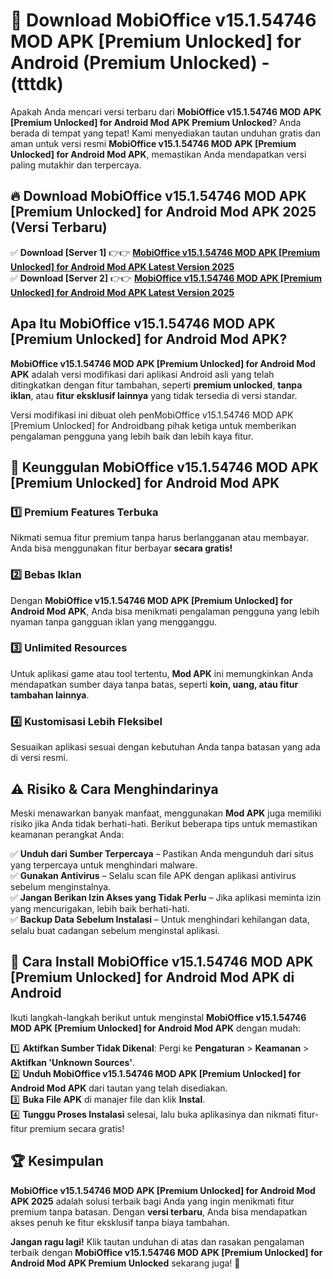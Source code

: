 

# 🎯 Download MobiOffice v15.1.54746 MOD APK [Premium Unlocked] for Android (Premium Unlocked) -  (tttdk) 

Apakah Anda mencari versi terbaru dari **MobiOffice v15.1.54746 MOD APK [Premium Unlocked] for Android Mod APK Premium Unlocked**? Anda berada di tempat yang tepat! Kami menyediakan tautan unduhan gratis dan aman untuk versi resmi **MobiOffice v15.1.54746 MOD APK [Premium Unlocked] for Android Mod APK**, memastikan Anda mendapatkan versi paling mutakhir dan terpercaya.

## 🔥 Download MobiOffice v15.1.54746 MOD APK [Premium Unlocked] for Android Mod APK 2025 (Versi Terbaru)

✅ **Download [Server 1]** 👉👉 [**MobiOffice v15.1.54746 MOD APK [Premium Unlocked] for Android Mod APK Latest Version 2025**](https://apkcomod.com?title=MobiOffice_v15.1.54746_MOD_APK_[Premium_Unlocked]_for_Android)  
✅ **Download [Server 2]** 👉👉 [**MobiOffice v15.1.54746 MOD APK [Premium Unlocked] for Android Mod APK Latest Version 2025**](https://apkcomod.com?title=MobiOffice_v15.1.54746_MOD_APK_[Premium_Unlocked]_for_Android)  

## Apa Itu MobiOffice v15.1.54746 MOD APK [Premium Unlocked] for Android Mod APK?

**MobiOffice v15.1.54746 MOD APK [Premium Unlocked] for Android Mod APK** adalah versi modifikasi dari aplikasi Android asli yang telah ditingkatkan dengan fitur tambahan, seperti **premium unlocked**, **tanpa iklan**, atau **fitur eksklusif lainnya** yang tidak tersedia di versi standar.

Versi modifikasi ini dibuat oleh penMobiOffice v15.1.54746 MOD APK [Premium Unlocked] for Androidbang pihak ketiga untuk memberikan pengalaman pengguna yang lebih baik dan lebih kaya fitur.

## 🎯 Keunggulan MobiOffice v15.1.54746 MOD APK [Premium Unlocked] for Android Mod APK

### 1️⃣ Premium Features Terbuka
Nikmati semua fitur premium tanpa harus berlangganan atau membayar. Anda bisa menggunakan fitur berbayar **secara gratis!**

### 2️⃣ Bebas Iklan
Dengan **MobiOffice v15.1.54746 MOD APK [Premium Unlocked] for Android Mod APK**, Anda bisa menikmati pengalaman pengguna yang lebih nyaman tanpa gangguan iklan yang mengganggu.

### 3️⃣ Unlimited Resources
Untuk aplikasi game atau tool tertentu, **Mod APK** ini memungkinkan Anda mendapatkan sumber daya tanpa batas, seperti **koin, uang, atau fitur tambahan lainnya**.

### 4️⃣ Kustomisasi Lebih Fleksibel
Sesuaikan aplikasi sesuai dengan kebutuhan Anda tanpa batasan yang ada di versi resmi.

## ⚠️ Risiko & Cara Menghindarinya

Meski menawarkan banyak manfaat, menggunakan **Mod APK** juga memiliki risiko jika Anda tidak berhati-hati. Berikut beberapa tips untuk memastikan keamanan perangkat Anda:

✅ **Unduh dari Sumber Terpercaya** – Pastikan Anda mengunduh dari situs yang terpercaya untuk menghindari malware.  
✅ **Gunakan Antivirus** – Selalu scan file APK dengan aplikasi antivirus sebelum menginstalnya.  
✅ **Jangan Berikan Izin Akses yang Tidak Perlu** – Jika aplikasi meminta izin yang mencurigakan, lebih baik berhati-hati.  
✅ **Backup Data Sebelum Instalasi** – Untuk menghindari kehilangan data, selalu buat cadangan sebelum menginstal aplikasi.

## 📌 Cara Install MobiOffice v15.1.54746 MOD APK [Premium Unlocked] for Android Mod APK di Android

Ikuti langkah-langkah berikut untuk menginstal **MobiOffice v15.1.54746 MOD APK [Premium Unlocked] for Android Mod APK** dengan mudah:

1️⃣ **Aktifkan Sumber Tidak Dikenal**: Pergi ke **Pengaturan** > **Keamanan** > **Aktifkan 'Unknown Sources'**.  
2️⃣ **Unduh MobiOffice v15.1.54746 MOD APK [Premium Unlocked] for Android Mod APK** dari tautan yang telah disediakan.  
3️⃣ **Buka File APK** di manajer file dan klik **Instal**.  
4️⃣ **Tunggu Proses Instalasi** selesai, lalu buka aplikasinya dan nikmati fitur-fitur premium secara gratis!

## 🏆 Kesimpulan

**MobiOffice v15.1.54746 MOD APK [Premium Unlocked] for Android Mod APK 2025** adalah solusi terbaik bagi Anda yang ingin menikmati fitur premium tanpa batasan. Dengan **versi terbaru**, Anda bisa mendapatkan akses penuh ke fitur eksklusif tanpa biaya tambahan.

**Jangan ragu lagi!** Klik tautan unduhan di atas dan rasakan pengalaman terbaik dengan **MobiOffice v15.1.54746 MOD APK [Premium Unlocked] for Android Mod APK Premium Unlocked** sekarang juga! 🚀

